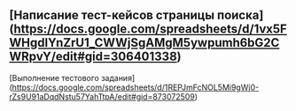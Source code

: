 [Написание тест-кейсов страницы поиска]
(https://docs.google.com/spreadsheets/d/1vx5FWHgdlYnZrU1_CWWjSgAMgM5ywpumh6bG2CWRpvY/edit#gid=306401338)
---
[Выполнение тестового задания]
(https://docs.google.com/spreadsheets/d/1REPJmFcNOL5Mi9gWj0-rZs9U91aDqdNstu57YahTtpA/edit#gid=873072509)
